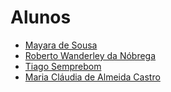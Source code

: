 # Alunos

- [Mayara de Sousa](https://github.com/professoramayara/)
- [Roberto Wanderley da Nóbrega](https://github.com/rwnobrega/)
- [Tiago Semprebom](https://github.com/tisemp/)
- [Maria Cláudia de Almeida Castro](https://github.com/mariaclaudiacastro)
